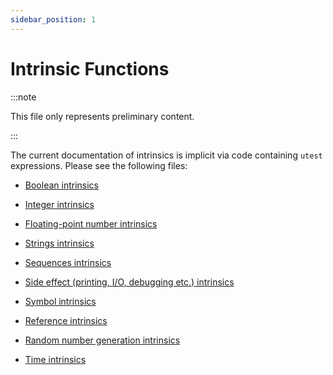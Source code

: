 ```yaml
---
sidebar_position: 1
---
```


# Intrinsic Functions

:::note

This file only represents preliminary content.

:::

The current documentation of intrinsics is implicit via code
containing `utest` expressions. Please see the following files:

* [Boolean intrinsics](https://github.com/miking-lang/miking/blob/develop/test/mexpr/bool-test.mc)

* [Integer intrinsics](https://github.com/miking-lang/miking/blob/develop/test/mexpr/int-test.mc)

* [Floating-point number intrinsics](https://github.com/miking-lang/miking/blob/develop/test/mexpr/float-test.mc)

* [Strings intrinsics ](https://github.com/miking-lang/miking/blob/develop/test/mexpr/string-test.mc)

* [Sequences intrinsics ](https://github.com/miking-lang/miking/blob/develop/test/mexpr/seq-test.mc)

* [Side effect (printing, I/O, debugging etc.) intrinsics](https://github.com/miking-lang/miking/blob/develop/test/mexpr/effects.mc)

* [Symbol intrinsics](https://github.com/miking-lang/miking/blob/develop/test/mexpr/symbs.mc)

* [Reference intrinsics](https://github.com/miking-lang/miking/blob/develop/test/mexpr/references.mc)

* [Random number generation intrinsics](https://github.com/miking-lang/miking/blob/develop/test/mexpr/random-test.mc)

* [Time intrinsics](https://github.com/miking-lang/miking/blob/develop/test/mexpr/time.mc)
